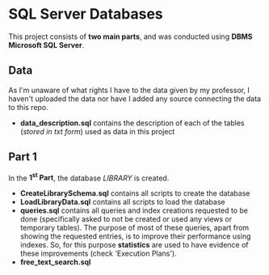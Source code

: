 # SQL Server Databases

This project consists of **two main parts**, and was conducted using **DBMS Microsoft SQL Server**.  

## Data
As I'm unaware of what rights I have to the data given by my professor, I haven't uploaded the data nor have I added any source connecting the data to this repo.  
- **data_description.sql** contains the description of each of the tables (*stored in txt form*) used as data in this project

## Part 1
In the **1<sup>st</sup> Part**, the database *LIBRARY* is created. 
- **CreateLibrarySchema.sql** contains all scripts to create the database
- **LoadLibraryData.sql** contains all scripts to load the database
- **queries.sql** contains all queries and index creations requested to be done (specifically asked to not be created or used any views or temporary tables). The purpose of most of these queries, apart from showing the requested entries, is to improve their performance using indexes. So, for this purpose **statistics** are used to have evidence of these improvements (check 'Execution Plans').
- **free_text_search.sql**